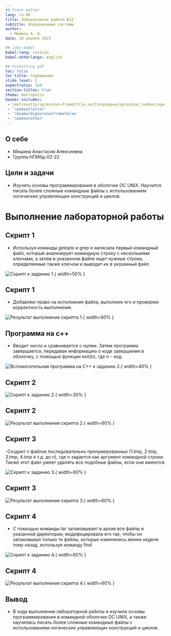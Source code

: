 ```yaml
---
## Front matter
lang: ru-RU
title: Лабораторная работа №11
subtitle: Операционные системы
author:
  - Мишина А. А.
date: 20 апреля 2023

## i18n babel
babel-lang: russian
babel-otherlangs: english

## Formatting pdf
toc: false
toc-title: Содержание
slide_level: 2
aspectratio: 169
section-titles: true
theme: metropolis
header-includes:
 - \metroset{progressbar=frametitle,sectionpage=progressbar,numbering=fraction}
 - '\makeatletter'
 - '\beamer@ignorenonframefalse'
 - '\makeatother'
---
```


## О себе

- Мишина Анастасия Алексеевна
- Группа НПИбд-02-22

## Цели и задачи

- Изучить основы программирования в оболочке ОС UNIX. Научится писать более
сложные командные файлы с использованием логических управляющих конструкций
и циклов.

# Выполнение лабораторной работы

## Скрипт 1

- Используя команды getopts и grep я написала первый командный файл, который анализирует командную строку с несколькими ключами, а затем в указанном файле ищет нужные строки, определяемые также ключом и выводит их в указанный файл.

![Скрипт к заданию 1.](image/fig1.png){ width=50% }

## Скрипт 1

- Добавляю право на исполнения файла, выполняю его и проверяю корректность выполнения. 

![Результат выполнение скрипта 1.](image/fig2.png){ width=60% }

## Программа на с++

- Вводит число и сравнивается с нулем. Затем программа завершается, передавая информацию о коде завершения в оболочку, с помощью функции exit(n), где n – код.

![Вспомогательная программа на C++ к заданию 2.](image/fig3.png){ width=40% }

## Скрипт 2

![Скрипт к заданию 2.](image/fig4.png){ width=30% }

## Скрипт 2

![Результат выполнения скрипта 2.](image/fig5.png){ width=60% }

## Скрипт 3

-Создает n файлов последовательно пронумерованных (1.tmp, 2.tmp, 3.tmp, 4.tmp и т.д. до n), где n задается как аргумент командной строки. Также этот файл умеет удалять все подобные файлы, если они имеются.

![Скрипт к заданию 3.](image/fig6.png){ width=60% }

## Скрипт 3

![Результат выполнения скрипта 3.](image/fig7.png){ width=60% }

## Скрипт 4

- С помощью команды tar запаковывает в архив все файлы в указанной директории, модифицировала его так, чтобы он запаковывал только те файлы, которые изменялись менее недели тому назад, используя команду find

![Скрипт к заданию 4.](image/fig8.png){ width=60% }

## Скрипт 4

![Результат выполнения скрипта 4.](image/fig9.png){ width=60% }

## Вывод

- В ходе выполнения лабораторной работы я изучила основы программирования в командной оболочке OC UNIX, а также научилась писать более сложные командные файлы с использованием логических управляющих конструкций и циклов.
